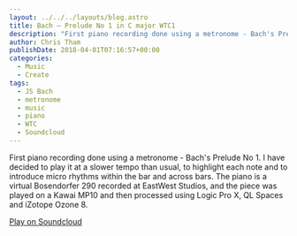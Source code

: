 ```yaml
---
layout: ../../../layouts/blog.astro
title: Bach – Prelude No 1 in C major WTC1
description: "First piano recording done using a metronome - Bach's Prelude No 1."
author: Chris Tham
publishDate: 2018-04-01T07:16:57+00:00
categories:
  - Music
  - Create
tags:
  - JS Bach
  - metronome
  - music
  - piano
  - WTC
  - Soundcloud
---
```

First piano recording done using a metronome - Bach's Prelude No 1. I have decided to play it at a slower tempo than usual, to highlight each note and to introduce micro rhythms within the bar and across bars. The piano is a virtual Bosendorfer 290 recorded at EastWest Studios, and the piece was played on a Kawai MP10 and then processed using Logic Pro X, QL Spaces and iZotope Ozone 8.

[Play on Soundcloud](https://soundcloud.com/chris-tham/bach-prelude-no-1-in-c-major-wtc1?si=8460f2d0b7844430a9686ec43cd0e11c&utm_source=clipboard&utm_medium=text&utm_campaign=social_sharing)
